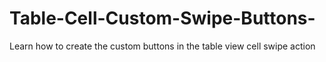 Table-Cell-Custom-Swipe-Buttons-
================================

Learn how to create the custom buttons in the table view cell swipe action
